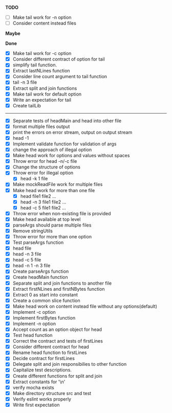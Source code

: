 **TODO**

- [ ] Make tail work for -n option
- [ ] Consider content instead files
    
**Maybe**


**Done**

- [X] Make tail work for -c option
- [X] Consider different contract of option for tail
- [X] simplify tail function.
- [X] Extract lastNLines function
- [X] Consider line count argument to tail function
- [X] tail -n 3 file
- [X] Extract split and join functions
- [X] Make tail work for default option
- [X] Write an expectation for tail
- [X] Create tailLib

----------------------

- [X] Separate tests of headMain and head into other file
- [X] format multiple files output
- [X] print the errors on error stream, output on output stream
- [X] head -1
- [X] Implement validate function for validation of args
- [X] change the approach of illegal option 
- [X] Make head work for options and values without spaces
- [X] Throw error for head -n/-c file 
- [X] Change the structure of options
- [X] Throw error for illegal option 
    -[X] head -k 1 file
- [X] Make mockReadFile work for multiple files
- [X] Make head work for more than one file
    - [X] head file1 file2 ...
    - [X] head -n 3 file1 file2 ...
    - [X] head -c 5 file1 file2 ...
- [X] Throw error when non-existing file is provided
- [X] Make head available at top level 
- [X] parseArgs should parse multiple files
- [X] Remove stringUtils 
- [X] Throw error for more than one option
- [X] Test parseArgs function
- [X] head file 
- [X] head -n 3 file 
- [X] head -c 5 file
- [X] head -n 1 -n 3 file
- [X] Create parseArgs function
- [X] Create headMain function
- [X] Separate split and join functions to another file
- [X] Extract firstNLines and firstNBytes function
- [X] Extract 0 as start into constant
- [X] Create a common slice function
- [X] Make head work on content instead file without any options(default)
- [X] Implement -c option
- [X] Implement firstBytes function
- [X] Implement -n option
- [X] Accept count as an option object for head
- [X] Test head function
- [X] Correct the contract and tests of firstLines
- [X] Consider different contract for head
- [X] Rename head function to firstLines
- [X] Decide contract for firstLines
- [X] Delegate split and join responsibilies to other function
- [X] Capitalize test descriptions.
- [X] Create different functions for split and join
- [X] Extract constants for '\n'
- [X] verify mocha exists
- [X] Make directory structure src and test
- [X] Verify eslint works properly
- [X] Write first expectation